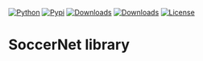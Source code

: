 [![Python](https://img.shields.io/pypi/pyversions/SoccerNet)](https://img.shields.io/pypi/pyversions/SoccerNet)
[![Pypi](https://img.shields.io/pypi/v/SoccerNet)](https://pypi.org/project/SoccerNet/)
[![Downloads](https://static.pepy.tech/personalized-badge/SoccerNet?period=month&units=international_system&left_color=grey&right_color=brightgreen&left_text=PyPI%20downloads/month)](https://pepy.tech/project/SoccerNet)
[![Downloads](https://static.pepy.tech/personalized-badge/SoccerNet?period=total&units=international_system&left_color=grey&right_color=brightgreen&left_text=Downloads)](https://pepy.tech/project/SoccerNet)
[![License](https://img.shields.io/badge/license-MIT-green.svg)](https://github.com/SoccerNet/SoccerNet/blob/master/LICENSE)
<!-- [![LOC](https://sloc.xyz/github/SoccerNet/SoccerNet/?category=code)](https://github.com/SoccerNet/SoccerNet/) -->
<!-- [![Forks](https://img.shields.io/github/forks/SoccerNet/SoccerNet.svg)](https://github.com/SoccerNet/SoccerNet/network) -->
<!-- [![Issues](https://img.shields.io/github/issues/SoccerNet/SoccerNet.svg)](https://github.com/SoccerNet/SoccerNet/issues) -->
<!-- [![Project Status](http://www.repostatus.org/badges/latest/active.svg)](http://www.repostatus.org/#active) -->

# SoccerNet library